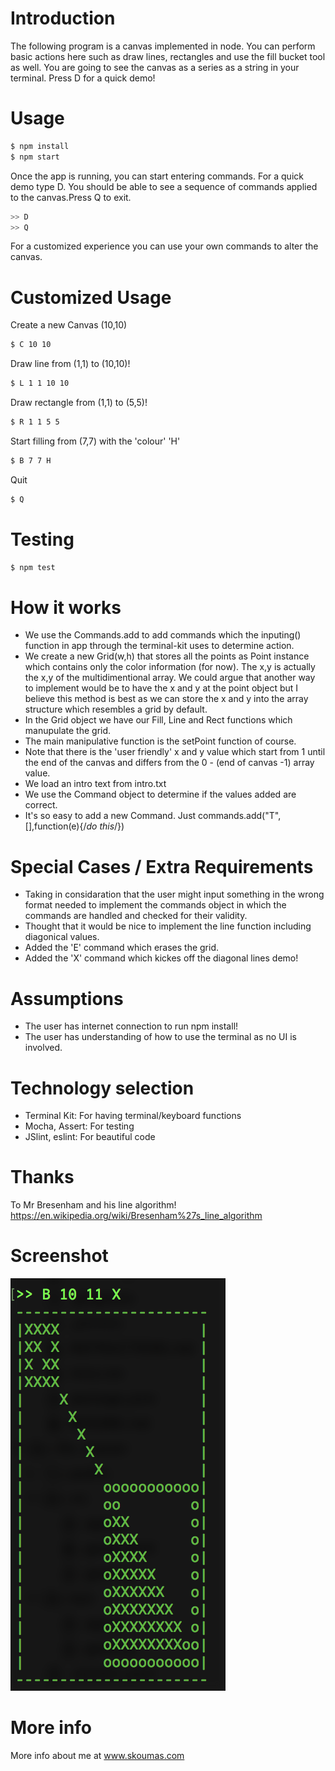 # Introduction

The following program is a canvas implemented in node. You can perform basic actions here such as draw lines, rectangles and use the fill bucket tool as well. You are going to see the canvas as a series as a string in your terminal. Press D for a quick demo!

# Usage
```bash
$ npm install
$ npm start
```
Once the app is running, you can start entering commands. For a quick demo type D. You should be able to see a sequence of commands applied to the canvas.Press Q to exit.
```bash
>> D
>> Q
```

For a customized experience you can use your own commands to alter the canvas.


# Customized Usage
Create a new Canvas (10,10)
```bash 
$ C 10 10 
```
Draw line from (1,1) to (10,10)!
```bash 
$ L 1 1 10 10 
```
Draw rectangle from (1,1) to (5,5)!
```bash 
$ R 1 1 5 5 
```
Start filling from (7,7) with the 'colour' 'H'
```bash 
$ B 7 7 H 
```
Quit
```bash 
$ Q
```

# Testing
```bash
$ npm test
```

# How it works
- We use the Commands.add to add commands which the inputing() function in app through the terminal-kit
uses to determine action. 
- We create a new Grid(w,h) that stores all the points as Point instance which contains only the color
information (for now). The x,y is actually the x,y of the multidimentional array.
We could argue that another way to implement would be to have the x and y at the point object
but I believe this method is best as we can store the x and y into the array structure which 
resembles a grid by default.
- In the Grid object we have our Fill, Line and Rect functions which manupulate the grid.
- The main manipulative function is the setPoint function of course.
- Note that there is the 'user friendly' x and y value which start from 1 until the end of the canvas
and differs from the 0 - (end of canvas -1) array value.
- We load an intro text from intro.txt
- We use the Command object to determine if the values added are correct.
- It's so easy to add a new Command. Just commands.add("T",[],function(e){/*do this*/})

# Special Cases / Extra Requirements
- Taking in considaration that the user might input something in the wrong format
needed to implement the commands object in which the commands are handled and
checked for their validity.
- Thought that it would be nice to implement the line function
including diagonical values.
- Added the 'E' command which erases the grid.
- Added the 'X' command which kickes off the diagonal lines demo!

# Assumptions
- The user has internet connection to run npm install!
- The user has understanding of how to use the terminal as no UI is involved.

# Technology selection
- Terminal Kit:   For having terminal/keyboard functions
- Mocha, Assert:  For testing
- JSlint, eslint: For beautiful code

# Thanks
To Mr Bresenham and his line algorithm! 
https://en.wikipedia.org/wiki/Bresenham%27s_line_algorithm

# Screenshot
![Alt text](/screenshot.png?raw=true "Optional Title")

# More info
More info about me at www.skoumas.com